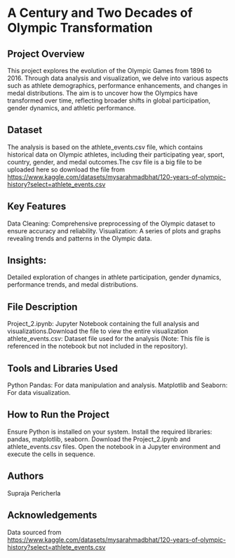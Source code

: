 

# A Century and Two Decades of Olympic Transformation
## Project Overview

This project explores the evolution of the Olympic Games from 1896 to 2016. Through data analysis and visualization, we delve into various aspects such as athlete demographics, performance enhancements, and changes in medal distributions. The aim is to uncover how the Olympics have transformed over time, reflecting broader shifts in global participation, gender dynamics, and athletic performance.

## Dataset
The analysis is based on the athlete_events.csv file, which contains historical data on Olympic athletes, including their participating year, sport, country, gender, and medal outcomes.The csv file is a big file to be uploaded here so download the file from https://www.kaggle.com/datasets/mysarahmadbhat/120-years-of-olympic-history?select=athlete_events.csv

## Key Features
Data Cleaning: Comprehensive preprocessing of the Olympic dataset to ensure accuracy and reliability.
Visualization: A series of plots and graphs revealing trends and patterns in the Olympic data.

## Insights: 
Detailed exploration of changes in athlete participation, gender dynamics, performance trends, and medal distributions.

## File Description
Project_2.ipynb: Jupyter Notebook containing the full analysis and visualizations.Download the file to view the entire visualization
athlete_events.csv: Dataset file used for the analysis (Note: This file is referenced in the notebook but not included in the repository).

## Tools and Libraries Used
Python
Pandas: For data manipulation and analysis.
Matplotlib and Seaborn: For data visualization.

## How to Run the Project
Ensure Python is installed on your system.
Install the required libraries: pandas, matplotlib, seaborn.
Download the Project_2.ipynb and athlete_events.csv files.
Open the notebook in a Jupyter environment and execute the cells in sequence.

## Authors
Supraja Pericherla

## Acknowledgements
Data sourced from https://www.kaggle.com/datasets/mysarahmadbhat/120-years-of-olympic-history?select=athlete_events.csv
